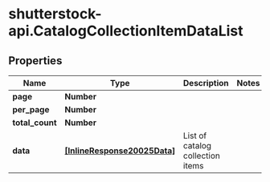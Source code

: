 # shutterstock-api.CatalogCollectionItemDataList

## Properties
Name | Type | Description | Notes
------------ | ------------- | ------------- | -------------
**page** | **Number** |  | 
**per_page** | **Number** |  | 
**total_count** | **Number** |  | 
**data** | [**[InlineResponse20025Data]**](InlineResponse20025Data.md) | List of catalog collection items | 


